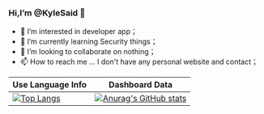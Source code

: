 ### Hi,I’m @KyleSaid 👋

<!--
**KyleSaid/KyleSaid** is a ✨ _special_ ✨ repository because its `README.md` (this file) appears on your GitHub profile.

Here are some ideas to get you started:

- 🔭 I’m currently working on ...
- 🌱 I’m currently learning ...
- 👯 I’m looking to collaborate on ...
- 🤔 I’m looking for help with ...
- 💬 Ask me about ...
- 📫 How to reach me: ...
- 😄 Pronouns: ...
- ⚡ Fun fact: ...
-->
- 👀 I’m interested in developer app；
- 🌱 I’m currently learning Security things；
- 👯 I’m looking to collaborate on nothing；
- 📫 How to reach me ... I don't have any personal website and contact；

|Use Language Info|Dashboard Data|
|----------------------------------------------------------------------|----------------------------------------------------------------------|
| [![Top Langs](https://github-readme-stats.vercel.app/api/top-langs/?username=KyleSaid&layout=compact)](https://github.com/anuraghazra/github-readme-stats) | [![Anurag's GitHub stats](https://github-readme-stats.vercel.app/api?username=KyleSaid&count_private=true&show_icons=true&theme=calm)](https://github.com/anuraghazra/github-readme-stats) |


